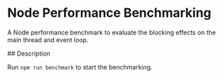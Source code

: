 # Node Performance Benchmarking

A Node performance benchmark to evaluate the blocking effects on the main thread and event loop.

## Description

Run `npm run benchmark` to start the benchmarking.
